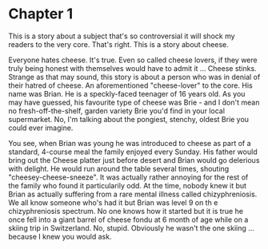 # Chapter 1

This is a story about a subject that's so controversial it will shock my
readers to the very core. That's right. This is a story about cheese.

Everyone hates cheese. It's true. Even so called cheese lovers, if they were
truly being honest with themselves would have to admit it ... Cheese stinks.
Strange as that may sound, this story is about a person who was in denial of
their hatred of cheese. An aforementioned "cheese-lover" to the core. His name
was Brian. He is a speckly-faced teenager of 16 years old. As you may have
guessed, his favourite type of cheese was Brie - and
I don't mean no fresh-off-the-shelf, garden variety Brie you'd find in your
local supermarket. No, I'm talking about the pongiest, stenchy,
oldest Brie you could ever imagine. 

You see, when Brian was young he was introduced to cheese as part of a
standard, 4-course meal the family enjoyed every Sunday. His father would bring
out the Cheese platter just before desert and Brian would go delerious with
delight. He would run around the table several times, shouting
"cheesey-cheese-sneeze".  It was actually rather annoying for the rest of the
family who found it particularily odd. At the time, nobody knew it but Brian as
actually suffering from a rare mental illness called chizyphreniosis. We all
know someone who's had it but Brian was level 9 on th e chizyphreniosis
spectrum. No one knows how it started but it is true he once fell into a giant
barrel of cheese fondu at 6 month of age while on a skiing trip in Switzerland.
No, stupid. Obviously he wasn't the one skiing ... because I knew you would
ask.
